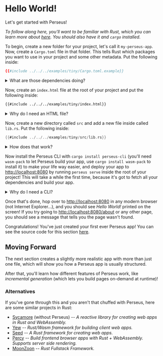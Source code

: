 # Hello World!

Let's get started with Perseus!

_To follow along here, you'll want to be familiar with Rust, which you can learn more about [here](https://rust-lang.org). You should also have it and `cargo` installed._

To begin, create a new folder for your project, let's call it `my-perseus-app`. Now, create a `Cargo.toml` file in that folder. This tells Rust which packages you want to use in your project and some other metadata. Put the following inside:

```toml
{{#include ../../../examples/tiny/Cargo.toml.example}}
```

<details>
<summary>What are those dependencies doing?</summary>

-   `perseus` -- the core module for Perseus
-   [`sycamore`](https://github.com/sycamore-rs/sycamore) -- the amazing system on which Perseus is built, this allows you to write reactive web apps in Rust

Note that we've set these dependencies up so that they'll automatically update _patch versions_, which means we'll get bug fixes automatically, but we won't get any updates that will break our app!

</details>

Now, create an `index.html` file at the root of your project and put the following inside:

```html
{{#include ../../../examples/tiny/index.html}}
```

<details>
<summary>Why do I need an HTML file?</summary>

Perseus aims to be as versatile as possible, and so it allows you to include your own `index.html` file, in which you can import things like fonts, analytics, etc.

This file MUST contain at least the following:

-   `<div id="root"></div>`, which is where your app will be rendered, this must be a `<div>` with no other attributes except the `id`, and that spacing (that way parsing is lightweight and fast)
-   A `<head>`, which is where HTML metadata goes (even if you don't have any metadata, Perseus still needs it)

Note also that we don't have to import anything to make Perseus run here, the server will do that automatically for us!

</details>

Now, create a new directory called `src` and add a new file inside called `lib.rs`. Put the following inside:

```rust
{{#include ../../../examples/tiny/src/lib.rs}}
```

<details>
<summary>How does that work?</summary>

First, we import some things that'll be useful:

-   `perseus::{define_app, ErrorPages, Template}` -- the -`define_app!` macro, which tells Perseus how your app works; the `ErrorPages` `struct`, which lets you tell Perseus how to handle errors (like _404 Not Found_ if the user goes to a nonexistent page); and the `Template` `struct`, which is how Perseus manages pages in your app
-   `sycamore::view` -- Sycamore's `view!` macro, which lets you write HTML-like code in Rust

Then, we use the `define_app!` macro to declare the different aspects of the app, starting with the _templates_. We only have one template, which we've called `index` (a special name that makes it render at the root of your app), and then we define how that should look, creating a paragraph (`p`) containing the text `Hello World!`.

Finally, we tell Perseus what to do if something in your app fails, like if the user goes to a page that doesn't exist. This requires creating a new instance of `ErrorPages`, which is a `struct` that lets you define a separate error page for every [HTTP status code](https://httpstatuses.com), as well as a fallback. Here, we've just defined the fallback. That page is given the URL that caused the error, the HTTP status code, and the actual error message, all of which we display with a Sycamore `view!`, with seamless interpolation.

</details>

Now install the Perseus CLI with `cargo install perseus-cli` (you'll need `wasm-pack` to let Perseus build your app, use `cargo install wasm-pack` to install it) to make your life way easier, and deploy your app to <http://localhost:8080> by running `perseus serve` inside the root of your project! This will take a while the first time, because it's got to fetch all your dependencies and build your app.

<details>
<summary>Why do I need a CLI?</summary>

Perseus is a _very_ complex system, and, if you had to write all that complexity yourself, that _Hello World!_ example would be more like 1700 lines of code than 17! The CLI lets you abstract away all that complexity into a directory that you might have noticed appear called `.perseus/`. If you take a look inside, you'll actually find two crates (Rust packages): one for your app, and another for the server that serves your app. These are what actually run your app, and they import the code you've written. The `define_app!` macro defines a series of functions and constants at compile-time that make this possible.

When you run `perseus serve`, the `.perseus/` directory is created and added to your `.gitignore`, and then three stages occur in parallel (they're shown in your terminal):

-   _🔨 Generating your app_ -- here, your app is built to a series of static files in `.perseus/dist/static`, which makes your app lightning-fast (your app's pages are ready before it's even been deployed, which is called _static site generation_, or SSG)
-   _🏗️ Building your app to Wasm_ -- here, your app is built to [WebAssembly](), which is what lets a low-level programming language like Rust run in the browser
-   _📡 Building server_ -- here, Perseus builds its internal server based on your code, and prepares to serve your app

The first time you run this command, it can take quite a while to get everything ready, but after that it'll be really fast. And, if you haven't changed any code (_at all_) since you last ran it, you can run `perseus serve --no-build` to run the server basically instantaneously.

</details>

Once that's done, hop over to <http://localhost:8080> in any modern browser (not Internet Explorer...), and you should see _Hello World!_ printed on the screen! If you try going to <http://localhost:8080/about> or any other page, you should see a message that tells you the page wasn't found.

Congratulations! You've just created your first ever Perseus app! You can see the source code for this section [here](https://github.com/arctic-hen7/perseus/tree/main/examples/tiny).

## Moving Forward

The next section creates a slightly more realistic app with more than just one file, which will show you how a Perseus app is usually structured.

After that, you'll learn how different features of Perseus work, like _incremental generation_ (which lets you build pages on-demand at runtime)!

### Alternatives

If you've gone through this and you aren't that chuffed with Perseus, here are some similar projects in Rust:

-   [Sycamore](https://github.com/sycamore-rs/sycamore) (without Perseus) -- _A reactive library for creating web apps in Rust and WebAssembly._
-   [Yew](https://github.com/yewstack/yew) -- _Rust/Wasm framework for building client web apps._
-   [Seed](https://github.com/seed-rs/seed) -- _A Rust framework for creating web apps._
-   [Percy](https://github.com/chinedufn/percy) -- _Build frontend browser apps with Rust + WebAssembly. Supports server side rendering._
-   [MoonZoon](https://github.com/MoonZoon/MoonZoon) -- _Rust Fullstack Framework._
